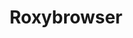 ---
layout: home
home: true

lang: zh-CN
title: Roxybrowser
editLink: true
lastUpdated: false

hero:
  name: "Roxybrowser"
  text: "帮助文档"
  tagline: "快速寻找答案"


features:
  - title: 快速入门 
    details: 11
    linkText: 查看更多
    link: /zh/quick/navigation
  - title: 功能文档 
    details: 1
    link: /zh/features/navigation
    linkText : 查看更多
  - title: API文档 
    details: 2
    link: /zh/api-documentation/api-reference
    linkText : 查看更多
  - title: 常见问题 
    details: 3
    link: /zh/faqs/navigation3
    linkText : 查看更多
  - title: 视频教程 
    details: 4
    linkText : 查看更多
  - title: 模板下载 
    details: 5
    link: /zh/Templates/templates-download
    linkText : 查看更多
  - title: 付费和订阅
    details: 6
    linkText : 查看更多
  - title: 版本记录
    details: 7
    linkText : 查看更多
---